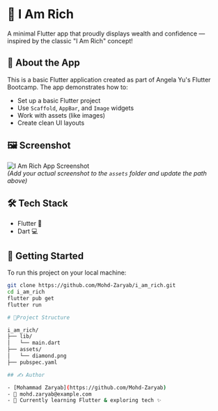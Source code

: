 # 💎 I Am Rich

A minimal Flutter app that proudly displays wealth and confidence — inspired by the classic "I Am Rich" concept!

## 📱 About the App

This is a basic Flutter application created as part of Angela Yu's Flutter Bootcamp. The app demonstrates how to:

- Set up a basic Flutter project
- Use `Scaffold`, `AppBar`, and `Image` widgets
- Work with assets (like images)
- Create clean UI layouts

## 🖼️ Screenshot

![I Am Rich App Screenshot](assets/screenshot.png)  
*(Add your actual screenshot to the `assets` folder and update the path above)*

## 🛠️ Tech Stack

- Flutter 💙
- Dart 💻

## 🚀 Getting Started

To run this project on your local machine:

```bash
git clone https://github.com/Mohd-Zaryab/i_am_rich.git
cd i_am_rich
flutter pub get
flutter run

# 📂Project Structure

i_am_rich/
├── lib/
│   └── main.dart
├── assets/
│   └── diamond.png
├── pubspec.yaml

## ✍️ Author

- [Mohammad Zaryab](https://github.com/Mohd-Zaryab)
- 📧 mohd.zaryab@example.com
- 💼 Currently learning Flutter & exploring tech ✨
